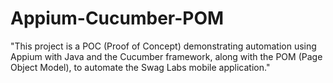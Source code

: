 # Appium-Cucumber-POM
"This project is a POC (Proof of Concept) demonstrating automation using Appium with Java and the Cucumber framework, along with the POM (Page Object Model), to automate the Swag Labs mobile application."
